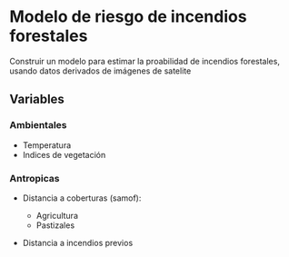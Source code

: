 
# Modelo de riesgo de incendios forestales 

Construir un modelo para estimar la proabilidad de incendios forestales,  usando datos derivados de imágenes de satelite

## Variables

### Ambientales 
* Temperatura 
* Indices de vegetación 


### Antropicas 
* Distancia a coberturas (samof):
    * Agricultura 
    * Pastizales 

* Distancia a incendios previos 
